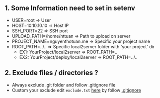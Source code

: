 ## 1. Some Information need to set in setenv
- USER=root => User
- HOST=10.10.10.10 => Host IP
- SSH_PORT=22 => SSH port
- UPLOAD_PATH=/home/nttuan => Path to upload on server
- PROJECT_NAME=nguyenthotuan.me => Specific your project name 
- ROOT_PATH=../..
 => Specific local2server folder with 'your project' dir
  + EX1: YourProject/local2server => ROOT_PATH=..
  + EX2: YourProject/deploy/local2server => ROOT_PATH=../..
    
## 2. Exclude files / directories ?

- Always exclude .git folder and follow .gitignore file
- Custom your exclude edit `exclude.txt` [here](deploy/local2server/exclude.txt) by follow [.gitignore](https://git-scm.com/docs/gitignore)